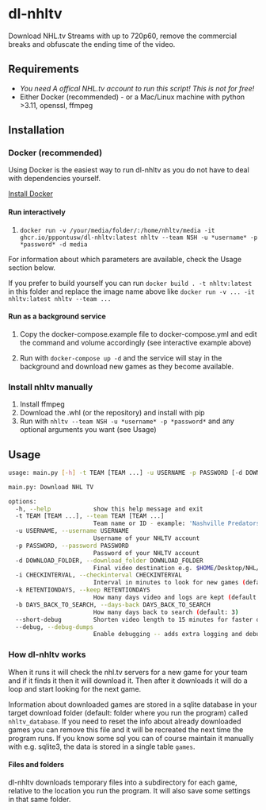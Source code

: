 # dl-nhltv

Download NHL.tv Streams with up to 720p60, remove the commercial breaks and obfuscate the ending time of
the video.

## Requirements

- _You need A offical NHL.tv account to run this script! This is not for free!_
- Either Docker (recommended) - or a Mac/Linux machine with python >3.11, openssl, ffmpeg

## Installation

### Docker (recommended)

Using Docker is the easiest way to run dl-nhltv as you do not have to deal with dependencies yourself.

[Install Docker](https://docs.docker.com/install/)

#### Run interactively

1. `docker run -v /your/media/folder/:/home/nhltv/media -it ghcr.io/pppontusw/dl-nhltv:latest nhltv --team NSH -u *username* -p *password* -d media`

For information about which parameters are available, check the Usage section below.

If you prefer to build yourself you can run `docker build . -t nhltv:latest` in this folder and replace the image name above like `docker run -v ... -it nhltv:latest nhltv --team ...`

#### Run as a background service

1. Copy the docker-compose.example file to docker-compose.yml and edit the command and volume accordingly (see interactive example above)

2. Run with `docker-compose up -d` and the service will stay in the background and download new games as they become available.

### Install nhltv manually

1. Install ffmpeg
2. Download the .whl (or the repository) and install with pip
3. Run with `nhltv --team NSH -u *username* -p *password*` and any optional arguments you want (see Usage)

## Usage

```bash
usage: main.py [-h] -t TEAM [TEAM ...] -u USERNAME -p PASSWORD [-d DOWNLOAD_FOLDER] [-i CHECKINTERVAL] [-k RETENTIONDAYS] [-b DAYS_BACK_TO_SEARCH] [--short-debug] [--debug]

main.py: Download NHL TV

options:
  -h, --help            show this help message and exit
  -t TEAM [TEAM ...], --team TEAM [TEAM ...]
                        Team name or ID - example: 'Nashville Predators', NSH or 18 (Multiple teams separated by spaces)
  -u USERNAME, --username USERNAME
                        Username of your NHLTV account
  -p PASSWORD, --password PASSWORD
                        Password of your NHLTV account
  -d DOWNLOAD_FOLDER, --download_folder DOWNLOAD_FOLDER
                        Final video destination e.g. $HOME/Desktop/NHL/
  -i CHECKINTERVAL, --checkinterval CHECKINTERVAL
                        Interval in minutes to look for new games (default: 10)
  -k RETENTIONDAYS, --keep RETENTIONDAYS
                        How many days video and logs are kept (default: forever)
  -b DAYS_BACK_TO_SEARCH, --days-back DAYS_BACK_TO_SEARCH
                        How many days back to search (default: 3)
  --short-debug         Shorten video length to 15 minutes for faster debugging
  --debug, --debug-dumps
                        Enable debugging -- adds extra logging and debug dumps in the ./dumps folder (NOTE: dumps may contain secrets, do not share)
```

### How dl-nhltv works

When it runs it will check the nhl.tv servers for a new game for your team and if it finds it then it will
download it. Then after it downloads it will do a loop and start looking for the next game.

Information about downloaded games are stored in a sqlite database in your target download folder (default:
folder where you run the program) called `nhltv_database`. If you need to reset the info about already downloaded
games you can remove this file and it will be recreated the next time the program runs.
If you know some sql you can of course maintain it manually with e.g. sqlite3, the data is stored in a single table `games`.

#### Files and folders

dl-nhltv downloads temporary files into a subdirectory for each game, relative to the location you run the program.
It will also save some settings in that same folder.
